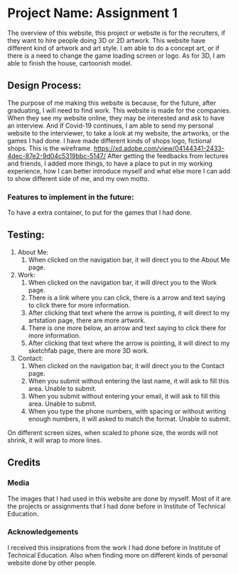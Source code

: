 # Project Name: Assignment 1
The overview of this website, this project or website is for the recruiters, if they want to hire people doing 3D or 2D artwork. This website have different kind of artwork and art style. I am able to do a concept art, or if there is a need to change the game loading screen or logo. As for 3D, I am able to finish the house, cartoonish model.
## Design Process: 
The purpose of me making this website is because, for the future, after graduating, I will need to find work. This website is made for the companies. When they see my website online, they may be interested and ask to have an interview. And if Covid-19 continues, I am able to send my personal website to the interviewer, to take a look at my website, the artworks, or the games I had done. I have made different kinds of shops logo, fictional shops. 
This is the wireframe. https://xd.adobe.com/view/04144341-2433-4dec-87e2-9d04c5319bbc-5147/ 
After getting the feedbacks from lectures and friends, I added more things, to have a place to put in my working experience, how I can better introduce myself and what else more I can add to show different side of me, and my own motto.
### Features to implement in the future:
To have a extra container, to put for the games that I had done.
## Testing:
1. About Me:
    1. When clicked on the navigation bar, it will direct you to the About Me page.
2. Work:
    1. When clicked on the navigation bar, it will direct you to the Work page.
    2. There is a link where you can click, there is a arrow and text saying to click there for more information.
    3. After clicking that text where the arrow is pointing, it will direct to my artstation page, there are more artwork.
    4. There is one more below, an arrow and text saying to click there for more information.
    5. After clicking that text where the arrow is pointing, it will direct to my sketchfab page, there are more 3D work.
3. Contact:
    1. When clicked on the navigation bar, it will direct you to the Contact page.
    2. When you submit without entering the last name, it will ask to fill this area. Unable to submit.
    3. When you submit without entering your email, it will ask to fill this area. Unable to submit.
    4. When you type the phone numbers, with spacing or without writing enough numbers, it will asked to match the format. Unable to submit.

On different screen sizes, when scaled to phone size, the words will not shrink, it will wrap to more lines.
## Credits
### Media
The images that I had used in this website are done by myself. Most of it are the projects or assignments that I had done before in Institute of Technical Education.
### Acknowledgements
I received this insiprations from the work I had done before in Institute of Technical Education. Also when finding more on different kinds of personal website done by other people.